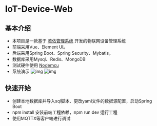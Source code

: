 # IoT-Device-Web
## 基本介绍
* 本项目是一款基于 [若依管理系统](http://www.ruoyi.vip/) 开发的物联网设备管理系统
* 前端采用Vue、Element UI。
* 后端采用Spring Boot、Spring Security、Mybatis。
* 数据库采用Mysql、Redis、MongoDB
* 测试硬件使用 [Nodemcu](http://www.nodemcu.com/index_cn.html)
* 系统演示
![img](https://github.com/emplyyy/IoT-Device-Web/tree/main/frontend/img/login.png)
![img](https://github.com/emplyyy/IoT-Device-Web/tree/main/frontend/img/manage.png)
## 快速开始
* 创建本地数据库并导入sql脚本、更改yaml文件的数据源配置，启动Spring Boot
* npm install 安装前端工程依赖，npm run dev 运行工程
* 使用MQTTX等客户端进行调试

